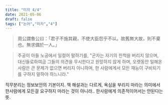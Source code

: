 ```yaml
---
title: "미자 4/4"
date: 2021-05-06
draft: false
tags: ["논어","미자","4"]
---
```


> 周公謂魯公曰：「君子不施其親，不使大臣怨乎不以。故舊無大故，則不棄也。無求備於一人。」

> 주공이 아들 노공에서 일컬어 말하기를, "군자는 자기의 친척을 버리지 않으며, 대신들로하여금 그들의 의견을 무시한다고 원망하지 않게 하며, 오랫동안 일해온 사람은 큰 문제가 없으면 버리지 아니하며, 한 사람에게서 모든 재능이 구비되기를 구하지 말하야 하느니라."

직무분리는 정보보안의 기본이지. 책 해설과는 다르게, 욕심을 부리지 마라는 의미에서 한사람에게 모든걸 요구하지 마라는 것이 아니라.. 한사람에게 의존적이어서는 안된다는 뜻.
